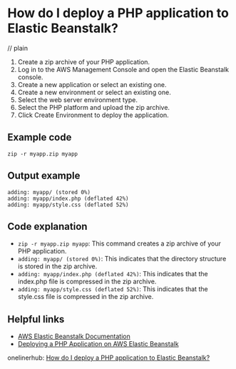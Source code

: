 # How do I deploy a PHP application to Elastic Beanstalk?
// plain

1. Create a zip archive of your PHP application.
2. Log in to the AWS Management Console and open the Elastic Beanstalk console.
3. Create a new application or select an existing one.
4. Create a new environment or select an existing one.
5. Select the web server environment type.
6. Select the PHP platform and upload the zip archive.
7. Click Create Environment to deploy the application.

## Example code

```
zip -r myapp.zip myapp
```
## Output example

```
adding: myapp/ (stored 0%)
adding: myapp/index.php (deflated 42%)
adding: myapp/style.css (deflated 52%)
```

## Code explanation

- `zip -r myapp.zip myapp`: This command creates a zip archive of your PHP application.
- `adding: myapp/ (stored 0%)`: This indicates that the directory structure is stored in the zip archive.
- `adding: myapp/index.php (deflated 42%)`: This indicates that the index.php file is compressed in the zip archive.
- `adding: myapp/style.css (deflated 52%)`: This indicates that the style.css file is compressed in the zip archive.

## Helpful links
- [AWS Elastic Beanstalk Documentation](https://aws.amazon.com/documentation/elastic-beanstalk/)
- [Deploying a PHP Application on AWS Elastic Beanstalk](https://aws.amazon.com/getting-started/tutorials/deploy-php-application-elastic-beanstalk/)

onelinerhub: [How do I deploy a PHP application to Elastic Beanstalk?](https://onelinerhub.com/php-elastica/how-do-i-deploy-a-php-application-to-elastic-beanstalk)